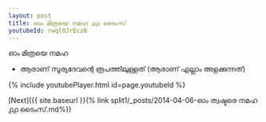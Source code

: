 ```yaml
---
layout: post
title: ഓം മിത്രയെ നമഹ ൧൧ ടൈംസ്
youtubeId: rwql0JrEcz8
---
```

 
 
 ഓം മിത്രയെ നമഹ 
 
 -  ആരാണ് സൂര്യദേവന്റെ രൂപത്തിലുള്ളത് (ആരാണ് എല്ലാം അളക്കുന്നത്) 
 
  
 
  
 
 
 
 
 
 


{% include youtubePlayer.html id=page.youtubeId %}
 
[Next]({{ site.baseurl }}{% link  split1/_posts/2014-04-06-ഓം ത്വഷ്ടരെ നമഹ ൧൧ ടൈംസ്.md%})
 
